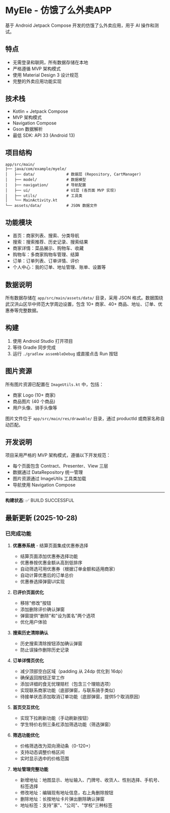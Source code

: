 # MyEle - 仿饿了么外卖APP

基于 Android Jetpack Compose 开发的仿饿了么外卖应用，用于 AI 操作和测试。

## 特点

- 无需登录和联网，所有数据存储在本地
- 严格遵循 MVP 架构模式
- 使用 Material Design 3 设计规范
- 完整的外卖应用功能实现

## 技术栈

- Kotlin + Jetpack Compose
- MVP 架构模式
- Navigation Compose
- Gson 数据解析
- 最低 SDK: API 33 (Android 13)

## 项目结构

```
app/src/main/
├── java/com/example/myele/
│   ├── data/              # 数据层 (Repository, CartManager)
│   ├── model/             # 数据模型
│   ├── navigation/        # 导航配置
│   ├── ui/                # UI层 (各页面 MVP 实现)
│   ├── utils/             # 工具类
│   └── MainActivity.kt
└── assets/data/           # JSON 数据文件
```

## 功能模块

- 首页：商家列表、搜索、分类导航
- 搜索：搜索推荐、历史记录、搜索结果
- 商家详情：菜品展示、购物车、收藏
- 购物车：多商家购物车管理、结算
- 订单：订单列表、订单详情、评价
- 个人中心：我的订单、地址管理、账单、设置等

## 数据说明

所有数据存储在 `app/src/main/assets/data/` 目录，采用 JSON 格式。数据围绕武汉洪山区华中师范大学周边设置，包含 10+ 商家、40+ 商品、地址、订单、优惠券等完整数据。

## 构建

1. 使用 Android Studio 打开项目
2. 等待 Gradle 同步完成
3. 运行 `./gradlew assembleDebug` 或直接点击 Run 按钮

## 图片资源

所有图片资源已配置在 `ImageUtils.kt` 中，包括：
- 商家 Logo (10+ 商家)
- 商品图片 (40 个商品)
- 用户头像、骑手头像等

图片文件位于 `app/src/main/res/drawable/` 目录，通过 productId 或商家名称自动匹配。

## 开发说明

项目采用严格的 MVP 架构模式，遵循以下开发规范：
- 每个页面包含 Contract、Presenter、View 三层
- 数据通过 DataRepository 统一管理
- 图片资源通过 ImageUtils 工具类加载
- 导航使用 Navigation Compose

---

**构建状态**: ✅ BUILD SUCCESSFUL

## 最新更新 (2025-10-28)

### 已完成功能
1. **优惠券系统** - 结算页面集成优惠券选择
   - 结算页面添加优惠券选择功能
   - 优惠券按优惠金额从高到低排序
   - 自动筛选可用优惠券（根据订单金额和适用商家）
   - 自动计算优惠后的订单总价
   - 优惠券选择弹窗UI实现

2. **已评价页面优化**
   - 移除"修改"按钮
   - 添加删除评价确认弹窗
   - 弹窗提供"删除"和"设为匿名"两个选项
   - 优化用户体验

3. **搜索历史清除确认**
   - 历史搜索清除按钮添加确认弹窗
   - 防止误操作删除历史记录

4. **订单详情页优化**
   - 减少顶部空白区域（padding 从 24dp 优化到 16dp）
   - 确保返回按钮正常工作
   - 添加详细的食无忧理赔栏（包含三个理赔选项）
   - 实现联系商家功能（底部弹窗，与联系骑手类似）
   - 待接单状态添加取消订单功能（底部弹窗，提供5个取消原因）

5. **首页交互优化**
   - 实现下拉刷新功能（手动刷新按钮）
   - 学生特价右侧三条杠添加筛选功能（筛选弹窗）

6. **筛选功能优化**
   - 价格筛选改为双向滑动条（0-120+）
   - 支持动态调整价格区间
   - 实时显示选中的价格范围

7. **地址管理完整功能**
   - 新增地址：地图显示、地址输入、门牌号、收货人、性别选择、手机号、标签选择
   - 修改地址：编辑现有地址信息，右上角删除按钮
   - 删除地址：长按地址卡片弹出删除确认弹窗
   - 地址标签：支持"家"、"公司"、"学校"三种标签
